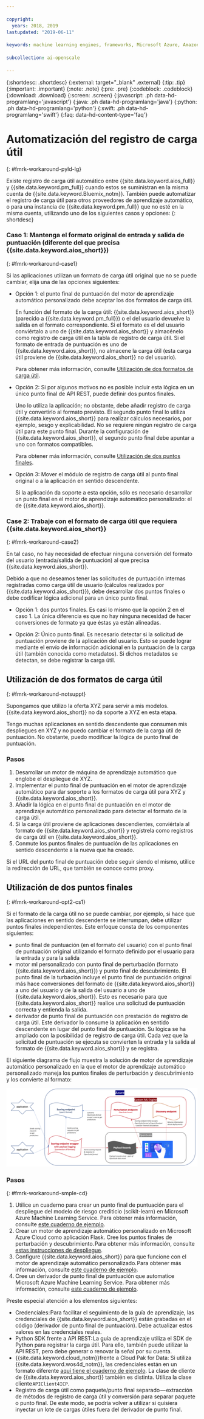 ```yaml
---

copyright:
  years: 2018, 2019
lastupdated: "2019-06-11"

keywords: machine learning engines, frameworks, Microsoft Azure, Amazone SageMaker, custom ML engine 

subcollection: ai-openscale

---
```


{:shortdesc: .shortdesc}
{:external: target="_blank" .external}
{:tip: .tip}
{:important: .important}
{:note: .note}
{:pre: .pre}
{:codeblock: .codeblock}
{:download: .download}
{:screen: .screen}
{:javascript: .ph data-hd-programlang='javascript'}
{:java: .ph data-hd-programlang='java'}
{:python: .ph data-hd-programlang='python'}
{:swift: .ph data-hd-programlang='swift'}
{:faq: data-hd-content-type='faq'}

# Automatización del registro de carga útil
{: #fmrk-workaround-pyld-lg}

Existe registro de carga útil automático entre {{site.data.keyword.aios_full}} y {{site.data.keyword.pm_full}} cuando estos se suministran en la misma cuenta de {{site.data.keyword.Bluemix_notm}}. También puede automatizar el registro de carga útil para otros proveedores de aprendizaje automático, o para una instancia de {{site.data.keyword.pm_full}} que no esté en la misma cuenta, utilizando uno de los siguientes casos y opciones:
{: shortdesc}

### Caso 1: Mantenga el formato original de entrada y salida de puntuación (diferente del que precisa {{site.data.keyword.aios_short}})
{: #fmrk-workaround-case1}

Si las aplicaciones utilizan un formato de carga útil original que no se puede cambiar, elija una de las opciones siguientes:

- Opción 1: el punto final de puntuación del motor de aprendizaje automático personalizado debe aceptar los dos formatos de carga útil. 

   En función del formato de la carga útil: {{site.data.keyword.aios_short}} (parecido a {{site.data.keyword.pm_full}}) o el del
usuario
devuelve la salida en el formato correspondiente. Si el formato es el del usuario conviértalo a uno de {{site.data.keyword.aios_short}}
y almacénelo como registro de carga útil en la tabla de registro de carga útil. Si el formato de entrada de puntuación es uno de {{site.data.keyword.aios_short}}, no almacene la carga útil (esta carga útil proviene
de {{site.data.keyword.aios_short}} no del usuario).

   Para obtener más información, consulte
[Utilización de
dos formatos de carga útil](/docs/services/ai-openscale?topic=ai-openscale-integrating-3rd-party-ml-engines-with-watson-openscale#fmrk-workaround-notsuppt).

- Opción 2: Si por algunos motivos no es posible incluir esta lógica en un único punto final de API REST, puede definir dos puntos finales. 

   Uno lo utiliza la aplicación; no obstante, debe añadir registro de carga útil y convertirlo al formato previsto. El segundo punto final lo utiliza
{{site.data.keyword.aios_short}} para realizar cálculos necesarios, por ejemplo, sesgo y explicabilidad. No se requiere ningún registro de carga
útil para este punto final. Durante la configuración de {{site.data.keyword.aios_short}}, el segundo punto final debe apuntar a uno con formatos compatibles.

   Para obtener más información, consulte
[Utilización de
dos puntos finales](/docs/services/ai-openscale?topic=ai-openscale-integrating-3rd-party-ml-engines-with-watson-openscale#fmrk-workaround-opt2-cs1).

- Opción 3: Mover el módulo de registro de carga útil al punto final original o a la aplicación en sentido descendente. 

   Si la aplicación da soporte a esta opción, sólo es necesario desarrollar un punto final en el motor de aprendizaje automático personalizado: el de
{{site.data.keyword.aios_short}}.

### Case 2: Trabaje con el formato de carga útil que requiera {{site.data.keyword.aios_short}}
{: #fmrk-workaround-case2}

En tal caso, no hay necesidad de efectuar ninguna conversión del formato del usuario (entrada/salida de puntuación) al que precisa
{{site.data.keyword.aios_short}}.

Debido a que no deseamos tener las solicitudes de puntuación internas registradas como carga útil de usuario
(cálculos realizados por {{site.data.keyword.aios_short}}),
debe desarrollar dos puntos finales o debe codificar lógica adicional para un único punto final.

- Opción 1: dos puntos finales. Es casi lo mismo que la opción 2 en el caso 1. La única diferencia es que no hay ninguna necesidad de hacer
conversiones de formato ya que éstas ya están alineadas.

- Opción 2: Único punto final. Es necesario detectar si la solicitud de puntuación proviene de la aplicación del usuario. Esto se puede lograr
mediante el envío de información adicional en la puntuación de la carga útil (también conocida como metadatos). Si dichos metadatos se detectan, se debe
registrar la carga útil.

## Utilización de dos formatos de carga útil
{: #fmrk-workaround-notsuppt}

Supongamos que utilizo la oferta XYZ para servir a mis modelos. {{site.data.keyword.aios_short}} no da soporte a XYZ en esta etapa.

Tengo muchas aplicaciones en sentido descendente que consumen mis despliegues en XYZ y no puedo cambiar el formato de la carga útil de puntuación. No
obstante, puedo modificar la lógica de punto final de puntuación.

### Pasos

1. Desarrollar un motor de máquina de aprendizaje automático que englobe el despliegue de XYZ.
2. Implementar el punto final de puntuación en el motor de aprendizaje automático para dar soporte a los formatos de carga útil para XYZ y
{{site.data.keyword.aios_short}}.
3. Añadir la lógica en el punto final de puntuación en el motor de aprendizaje automático personalizado para detectar el formato de la carga útil.
4. Si la carga útil proviene de aplicaciones descendientes, conviértala al formato de {{site.data.keyword.aios_short}} y regístrela como
registros de carga útil en
{{site.data.keyword.aios_short}}.
5. Conmute los puntos finales de puntuación de las aplicaciones en sentido descendente a la nueva que ha creado.

Si el URL del punto final de puntuación debe seguir siendo el mismo, utilice la redirección de URL, que también se conoce como proxy.

## Utilización de dos puntos finales
{: #fmrk-workaround-opt2-cs1}

Si el formato de la carga útil no se puede cambiar, por ejemplo, si hace que las aplicaciones en sentido descendente se interrumpan, debe utilizar
puntos
finales independientes. Este enfoque consta de los componentes siguientes:

- punto final de puntuación (en el formato del usuario) con el punto final de puntuación original utilizando el formato definido por el usuario para la entrada y para la salida
- motor ml personalizado con punto final de perturbación (formato {{site.data.keyword.aios_short}}) y punto final de descubrimiento. El
punto final de la turbación incluye el punto final de puntuación original más hace conversiones del formato de {{site.data.keyword.aios_short}} a
uno del
usuario y de la salida del usuario a uno de {{site.data.keyword.aios_short}}. Esto es necesario para que {{site.data.keyword.aios_short}}
realice una solicitud de puntuación correcta y entienda la salida.
- derivador de punto final de puntuación con prestación de registro de carga útil. Este derivador lo consume la aplicación en sentido descendente en
lugar del punto final de puntuación. Su lógica se ha ampliado con la posibilidad de registro de carga útil. Cada vez que la solicitud de puntuación se ejecuta se convierten la entrada y la
salida al formato de
{{site.data.keyword.aios_short}} y se registra.

El siguiente diagrama de flujo muestra la solución de motor de aprendizaje automático personalizado en la que el motor de aprendizaje automático
personalizado maneja los puntos finales de perturbación y descubrimiento y los convierte al formato:

![Especificación de puntos finales de API REST](images/woscustommlworkflow.png)

### Pasos
{: #fmrk-workaround-smple-cd}

1. Utilice un cuaderno para crear un punto final de puntuación para el  despliegue del modelo de riesgo crediticio (scikit-learn) en Microsoft Azure Machine Learning Service. Para obtener más información, consulte
[este
cuaderno de ejemplo](https://github.com/pmservice/ai-openscale-tutorials/blob/master/notebooks/azure/Credit%20model%20with%20Azure%20ML%20Service%20and%20scikit-learn.ipynb).
2. Crear un motor de aprendizaje automático personalizado en Microsoft Azure Cloud como aplicación Flask. Cree los puntos finales de perturbación y
descubrimiento. Para obtener más información, consulte
[estas instrucciones de despliegue](https://github.com/pmservice/ai-openscale-tutorials/tree/master/applications/custom-ml-engine-azure).
3. Configure {{site.data.keyword.aios_short}} para que funcione con el motor de aprendizaje automático personalizado. Para obtener más
información, consulte
[este
cuaderno de ejemplo](https://github.com/pmservice/ai-openscale-tutorials/blob/master/notebooks/azure/OpenScale%20and%20Custom%20ML%20Engine%20configuration.ipynb).
4. Cree un derivador de punto final de puntuación que automatice Microsoft Azure Machine Learning Service. Para obtener más
información, consulte
[este
cuaderno de ejemplo](https://github.com/pmservice/ai-openscale-tutorials/blob/master/notebooks/azure/Credit%20scoring%20endpoint%20wrapper%20with%20payload%20logging.ipynb).

Preste especial atención a los elementos siguientes:

- Credenciales: Para facilitar el seguimiento de la guía de aprendizaje, las credenciales de {{site.data.keyword.aios_short}} están
grabadas en el código (derivador de punto final de puntuación). Debe actualizar estos valores en las credenciales reales.
- Python SDK frente a API REST: La guía de aprendizaje utiliza el SDK de Python para registrar la carga útil. Para ello, también puede utilizar la API
REST, pero debe generar o renovar la señal por su cuenta. 
- {{site.data.keyword.cloud_notm}}frente a Cloud Pak for Data: Si utiliza {{site.data.keyword.wos4d_notm}}, las credenciales están
en un formato diferente
[aquí
tiene el cuaderno de ejemplo](https://github.com/pmservice/ai-openscale-tutorials/blob/master/notebooks/Watson%20OpenScale%20and%20Watson%20ML%20Engine%20-%20ICP.ipynb). La clase de cliente de {{site.data.keyword.aios_short}} también es distinta. Utiliza
la clase cliente `APIClient4ICP`.
- Registro de carga útil como paquete/punto final separado — extracción de métodos de registro de carga útil y conversión para
separar paquete o punto final. De este modo, se podría volver a utilizar si quisiera inyectar un lote de cargas útiles fuera del derivador de punto final.

